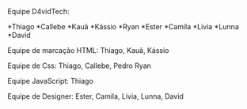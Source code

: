 Equipe D4vidTech:

*Thiago
*Callebe
*Kauã
*Kássio
*Ryan
*Ester
*Camila
*Livia
*Lunna
*David

Equipe de marcação HTML: Thiago, Kauã, Kássio

Equipe de Css: Thiago, Callebe, Pedro Ryan

Equipe JavaScript: Thiago

Equipe de Designer: Ester, Camila, Livia, Lunna, David
